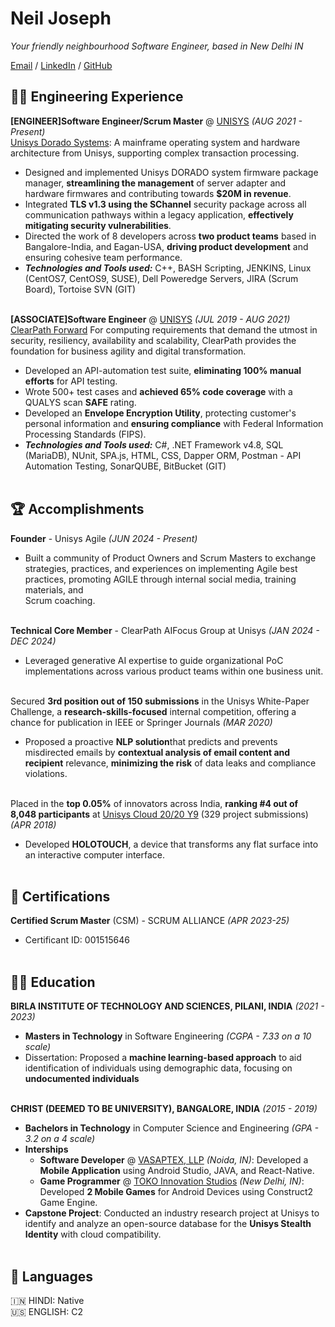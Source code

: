 
# Neil Joseph

_Your friendly neighbourhood Software Engineer, based in New Delhi IN_ <br>

[Email](mailto:offwork03@gmail.com) / [LinkedIn](https://www.linkedin.com/in/neil-j-3a4693137/) / [GitHub](https://github.com/neiljo10/) 

## 👨‍💻 Engineering Experience

**[ENGINEER]Software Engineer/Scrum Master** @ [UNISYS](https://www.unisys.com/) _(AUG 2021 - Present)_ <br>
[Unisys Dorado Systems](https://www.unisys.com/siteassets/collateral/ebook/eb-04182024-clearpath-foward-solution-overview.pdf#page=6): A mainframe operating system and hardware architecture from Unisys, supporting complex transaction processing.
  - Designed and implemented Unisys DORADO system firmware package manager, **streamlining the management** of server adapter and hardware firmwares and contributing towards **$20M in revenue**.
  - Integrated **TLS v1.3 using the SChannel** security package across all communication pathways within a legacy application, **effectively mitigating security vulnerabilities**.
  - Directed the work of 8 developers across **two product teams** based in Bangalore-India, and Eagan-USA, **driving product development** and ensuring cohesive team performance.
  - **_Technologies and Tools used:_** C++, BASH Scripting, JENKINS, Linux (CentOS7, CentOS9, SUSE), Dell Poweredge Servers, JIRA (Scrum Board), Tortoise SVN (GIT)
<br><br>

**[ASSOCIATE]Software Engineer** @ [UNISYS](https://www.unisys.com/) _(JUL 2019 - AUG 2021)_ <br>
[ClearPath Forward](https://www.unisys.com/solutions/clearpath-forward/#clearPathServices) For computing requirements that demand the utmost in security, resiliency, availability and scalability, ClearPath provides the foundation for business agility and digital transformation.
  - Developed an API-automation test suite, **eliminating 100% manual efforts** for API testing.
  - Wrote 500+ test cases and **achieved 65% code coverage** with a QUALYS scan **SAFE** rating.
  - Developed an **Envelope Encryption Utility**, protecting customer's personal information and **ensuring compliance** with Federal Information Processing Standards (FIPS).
  - **_Technologies and Tools used:_** C#, .NET Framework v4.8, SQL (MariaDB), NUnit, SPA.js, HTML, CSS, Dapper ORM, Postman - API Automation Testing, SonarQUBE, BitBucket (GIT)
<br><br>
  
## 🏆 Accomplishments

**Founder** - Unisys Agile _(JUN 2024 - Present)_ <br>
  - Built a community of Product Owners and Scrum Masters to exchange strategies, practices, and experiences on implementing Agile best practices, promoting AGILE through internal social media, training materials, and     
    Scrum coaching.
<br><br>

**Technical Core Member** - ClearPath AIFocus Group at Unisys _(JAN 2024 - DEC 2024)_ <br>
  - Leveraged generative AI expertise to guide organizational PoC implementations across various product teams within one business unit.
<br><br>

Secured **3rd position out of 150 submissions** in the Unisys White-Paper Challenge, a **research-skills-focused** internal competition, offering a chance for publication in IEEE or Springer Journals _(MAR 2020)_ <br>
  - Proposed a proactive **NLP solution**that predicts and prevents misdirected emails by **contextual analysis of email content and recipient** relevance, **minimizing the risk** of data leaks and compliance violations.
<br><br>

Placed in the **top 0.05%** of innovators across India, **ranking #4 out of 8,048 participants** at [Unisys Cloud 20/20 Y9](https://www.unisys.com/news-release/unisys-announces-winners-ninth-annual-cloud-2020-contest/) (329 project submissions) _(APR 2018)_ <br>
  - Developed **HOLOTOUCH**, a device that transforms any flat surface into an interactive computer interface.
<br><br> 

## 🥇 Certifications

**Certified Scrum Master** (CSM) - SCRUM ALLIANCE _(APR 2023-25)_ <br>
  - Certificant ID: 001515646
<br><br>

## 👨‍🎓 Education

**BIRLA INSTITUTE OF TECHNOLOGY AND SCIENCES, PILANI, INDIA** _(2021 - 2023)_ <br>
  - **Masters in Technology** in Software Engineering _(CGPA - 7.33 on a 10 scale)_
  - Dissertation: Proposed a **machine learning-based approach** to aid identification of individuals using demographic data, focusing on **undocumented individuals**
<br><br>

**CHRIST (DEEMED TO BE UNIVERSITY), BANGALORE, INDIA** _(2015 - 2019)_ <br>
  - **Bachelors in Technology** in Computer Science and Engineering _(GPA - 3.2 on a 4 scale)_
  - **Interships**
      - **Software Developer** @ [VASAPTEX, LLP](https://vasaptex.com/) _(Noida, IN)_: Developed a **Mobile Application** using Android Studio, JAVA, and React-Native.
      - **Game Programmer** @ [TOKO Innovation Studios](https://www.crunchbase.com/organization/toko-innovations-studios) _(New Delhi, IN)_: Developed **2 Mobile Games** for Android Devices using Construct2 Game Engine.
  - **Capstone Project**: Conducted an industry research project at Unisys to identify and analyze an open-source database for the **Unisys Stealth Identity** with cloud compatibility.
<br><br>

## 💬 Languages

🇮🇳 HINDI: Native <br>
🇺🇸 ENGLISH: C2
<br><br>
